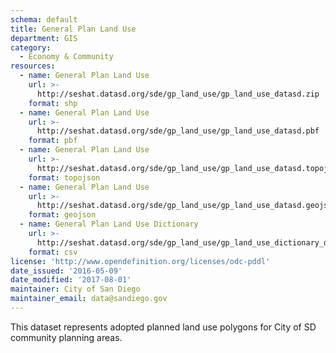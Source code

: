 ```yaml
---
schema: default
title: General Plan Land Use
department: GIS
category:
  - Economy & Community
resources:
  - name: General Plan Land Use
    url: >-
      http://seshat.datasd.org/sde/gp_land_use/gp_land_use_datasd.zip
    format: shp
  - name: General Plan Land Use
    url: >-
      http://seshat.datasd.org/sde/gp_land_use/gp_land_use_datasd.pbf
    format: pbf
  - name: General Plan Land Use
    url: >-
      http://seshat.datasd.org/sde/gp_land_use/gp_land_use_datasd.topojson
    format: topojson
  - name: General Plan Land Use
    url: >-
      http://seshat.datasd.org/sde/gp_land_use/gp_land_use_datasd.geojson
    format: geojson
  - name: General Plan Land Use Dictionary
    url: >-
      http://seshat.datasd.org/sde/gp_land_use/gp_land_use_dictionary_datasd.csv
    format: csv
license: 'http://www.opendefinition.org/licenses/odc-pddl'
date_issued: '2016-05-09'
date_modified: '2017-08-01'
maintainer: City of San Diego
maintainer_email: data@sandiego.gov
---
```

This dataset represents adopted planned land use polygons for City of SD community
planning areas.
